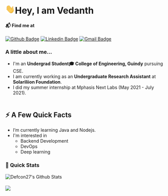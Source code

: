 <h1> <img src="https://raw.githubusercontent.com/ABSphreak/ABSphreak/master/gifs/Hi.gif" width="30px">Hey, I am Vedanth</a> </h1>
</h1>

#### 📬 Find me at
[![Github Badge](http://img.shields.io/badge/-Github-black?style=flat-square&logo=github&link=https://github.com/Defcon27/)](https://github.com/vedanth-subramaniam) 
[![Linkedin Badge](https://img.shields.io/badge/-LinkedIn-blue?style=flat-square&logo=Linkedin&logoColor=white&link=https://www.linkedin.com/in/hemanthkollipara/)](https://www.linkedin.com/in/vedanth-subramaniam-8a0a07197/)
[![Gmail Badge](https://img.shields.io/badge/-Gmail-d14836?style=flat-square&logo=Gmail&logoColor=white&link=mailto:defcon.sentinal95@gmail.com)](mailto:vedanth.1121@gmail.com)

### A little about me... <!-- <img src="https://media.giphy.com/media/VgCDAzcKvsR6OM0uWg/giphy.gif" width="50"> -->

- I'm an **Undergrad Student🎓 College of Engineering, Guindy** pursuing CSE.
- I am currently working as an **Undergraduate Research Assistant** at **Solariliion Foundation**.
- I did my summer internship at Mphasis Next Labs (May 2021 - July 2021).
<br/><br/>

## ⚡️ A Few Quick Facts

- I’m currently learning Java and Nodejs.
- I'm interested in
  - Backend Development
  - DevOps
  - Deep learning
<!--- 📙 Check out my [Resume]() --->


### 🚀 Quick Stats

<div>
<img align="center" src="https://github-readme-stats.vercel.app/api?username=vedanth-subramaniam&show_icons=true&line_height=21&theme=react" alt="Defcon27's Github Stats" />
<br/>
<br/>
<img align="center" src="https://github-readme-stats.vercel.app/api/top-langs/?username=vedanth-subramaniam&theme=react&line_height=27&layout=compact" />
</div>

<!--- ![Profile Views](https://komarev.com/ghpvc/?username=vedanth-subramaniam) -->
